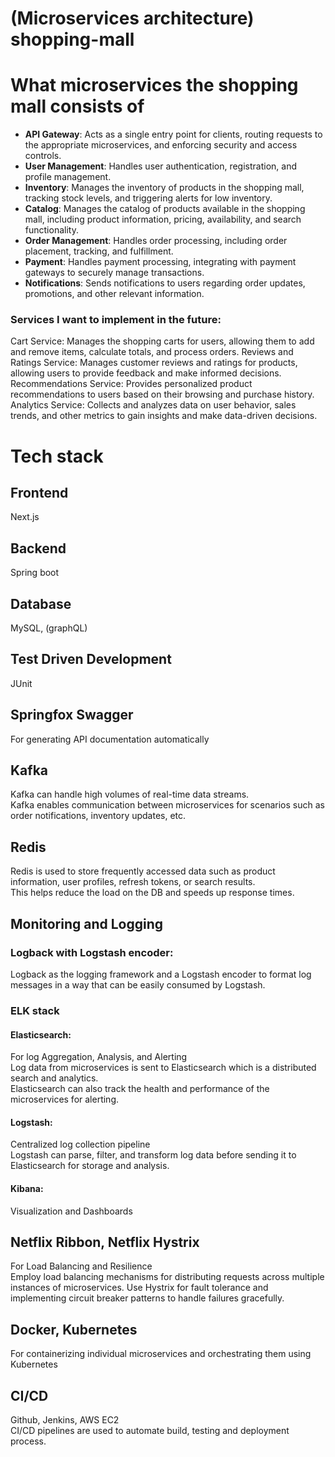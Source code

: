 # (Microservices architecture) shopping-mall

# What microservices the shopping mall consists of
- **API Gateway**: Acts as a single entry point for clients, routing requests to the appropriate microservices, and enforcing security and access controls.
- **User Management**: Handles user authentication, registration, and profile management.
- **Inventory**: Manages the inventory of products in the shopping mall, tracking stock levels, and triggering alerts for low inventory.
- **Catalog**: Manages the catalog of products available in the shopping mall, including product information, pricing, availability, and search functionality.
- **Order Management**: Handles order processing, including order placement, tracking, and fulfillment.
- **Payment**: Handles payment processing, integrating with payment gateways to securely manage transactions.
- **Notifications**: Sends notifications to users regarding order updates, promotions, and other relevant information.

### Services I want to implement in the future:
Cart Service: Manages the shopping carts for users, allowing them to add and remove items, calculate totals, and process orders.
Reviews and Ratings Service: Manages customer reviews and ratings for products, allowing users to provide feedback and make informed decisions.
Recommendations Service: Provides personalized product recommendations to users based on their browsing and purchase history.
Analytics Service: Collects and analyzes data on user behavior, sales trends, and other metrics to gain insights and make data-driven decisions.

# Tech stack
## Frontend
Next.js
## Backend
Spring boot

## Database
MySQL, (graphQL)

## Test Driven Development
JUnit

## Springfox Swagger
For generating API documentation automatically

## Kafka
Kafka can handle high volumes of real-time data streams.<br>
Kafka enables communication between microservices for scenarios such as order notifications, inventory updates, etc.

## Redis
Redis is used to store frequently accessed data such as product information, user profiles, refresh tokens, or search results.<br>
This helps reduce the load on the DB and speeds up response times.

## Monitoring and Logging
### Logback with Logstash encoder:
Logback as the logging framework and a Logstash encoder to format log messages in a way that can be easily consumed by Logstash.

### ELK stack
#### Elasticsearch:
For log Aggregation, Analysis, and Alerting<br>
Log data from microservices is sent to Elasticsearch which is a distributed search and analytics.<br>
Elasticsearch can also track the health and performance of the microservices for alerting.

#### Logstash:
Centralized log collection pipeline<br>
Logstash can parse, filter, and transform log data before sending it to Elasticsearch for storage and analysis.

#### Kibana:
Visualization and Dashboards

## Netflix Ribbon, Netflix Hystrix
For Load Balancing and Resilience<br>
Employ load balancing mechanisms for distributing requests across multiple instances of microservices. Use Hystrix for fault tolerance and implementing circuit breaker patterns to handle failures gracefully.

## Docker, Kubernetes
For containerizing individual microservices and orchestrating them using Kubernetes

## CI/CD
Github, Jenkins, AWS EC2<br>
CI/CD pipelines are used to automate build, testing and deployment process.
